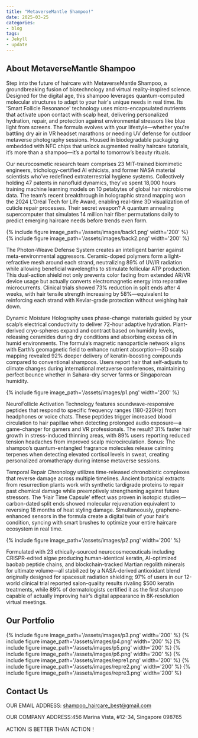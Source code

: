 ```yaml
---
title: "MetaverseMantle Shampoo!"
date: 2025-03-25
categories:
- blog
tags:
- Jekyll
- update
---
```


## About MetaverseMantle Shampoo

Step into the future of haircare with MetaverseMantle Shampoo, a groundbreaking fusion of biotechnology and virtual reality-inspired science. Designed for the digital age, this shampoo leverages quantum-computed molecular structures to adapt to your hair's unique needs in real time. Its 'Smart Follicle Resonance' technology uses micro-encapsulated nutrients that activate upon contact with scalp heat, delivering personalized hydration, repair, and protection against environmental stressors like blue light from screens. The formula evolves with your lifestyle—whether you're battling dry air in VR headset marathons or needing UV defense for outdoor metaverse photography sessions. Housed in biodegradable packaging embedded with NFC chips that unlock augmented reality haircare tutorials, it’s more than a shampoo—it’s a portal to tomorrow’s beauty rituals.

Our neurocosmetic research team comprises 23 MIT-trained biomimetic engineers, trichology-certified AI ethicists, and former NASA material scientists who’ve redefined extraterrestrial hygiene systems. Collectively holding 47 patents in nanofluid dynamics, they’ve spent 18,000 hours training machine learning models on 10 petabytes of global hair microbiome data. The team’s recent breakthrough in holographic strand mapping won the 2024 L’Oréal Tech for Life Award, enabling real-time 3D visualization of cuticle repair processes. Their secret weapon? A quantum annealing supercomputer that simulates 14 million hair fiber permutations daily to predict emerging haircare needs before trends even form.

{% include figure image_path='/assets/images/back1.png' width='200' %}
{% include figure image_path='/assets/images/back2.png' width='200' %}

The Photon-Weave Defense System creates an intelligent barrier against meta-environmental aggressors. Ceramic-doped polymers form a light-refractive mesh around each strand, neutralizing 89% of UV/IR radiation while allowing beneficial wavelengths to stimulate follicular ATP production. This dual-action shield not only prevents color fading from extended AR/VR device usage but actually converts electromagnetic energy into reparative microcurrents. Clinical trials showed 73% reduction in split ends after 4 weeks, with hair tensile strength increasing by 58%—equivalent to reinforcing each strand with Kevlar-grade protection without weighing hair down.

Dynamic Moisture Holography uses phase-change materials guided by your scalp’s electrical conductivity to deliver 72-hour adaptive hydration. Plant-derived cryo-spheres expand and contract based on humidity levels, releasing ceramides during dry conditions and absorbing excess oil in humid environments. The formula’s magnetic nanoparticle network aligns with Earth’s geomagnetic field to enhance nutrient absorption—3D scalp mapping revealed 92% deeper delivery of keratin-boosting compounds compared to conventional shampoos. Users report hair that self-adjusts to climate changes during international metaverse conferences, maintaining perfect bounce whether in Sahara-dry server farms or Singaporean humidity.

{% include figure image_path='/assets/images/p1.png' width='200' %}

NeuroFollicle Activation Technology features soundwave-responsive peptides that respond to specific frequency ranges (180-220Hz) from headphones or voice chats. These peptides trigger increased blood circulation to hair papillae when detecting prolonged audio exposure—a game-changer for gamers and VR professionals. The result? 31% faster hair growth in stress-induced thinning areas, with 89% users reporting reduced tension headaches from improved scalp microcirculation. Bonus: The shampoo’s quantum-entangled fragrance molecules release calming terpenes when detecting elevated cortisol levels in sweat, creating personalized aromatherapy during intense metaverse sessions.

Temporal Repair Chronology utilizes time-released chronobiotic complexes that reverse damage across multiple timelines. Ancient botanical extracts from resurrection plants work with synthetic tardigrade proteins to repair past chemical damage while preemptively strengthening against future stressors. The ‘Hair Time Capsule’ effect was proven in isotopic studies—carbon-dated split ends showed molecular rejuvenation equivalent to reversing 18 months of heat styling damage. Simultaneously, graphene-enhanced sensors in the formula create a digital twin of your hair’s condition, syncing with smart brushes to optimize your entire haircare ecosystem in real time.

{% include figure image_path='/assets/images/p2.png' width='200' %}

Formulated with 23 ethically-sourced neurocosmeceuticals including CRISPR-edited algae producing human-identical keratin, AI-optimized baobab peptide chains, and blockchain-tracked Martian regolith minerals for ultimate volume—all stabilized by a NASA-derived antioxidant blend originally designed for spacesuit radiation shielding; 97% of users in our 12-world clinical trial reported salon-quality results rivaling $500 keratin treatments, while 89% of dermatologists certified it as the first shampoo capable of actually improving hair’s digital appearance in 8K-resolution virtual meetings.

## Our Portfolio

{% include figure image_path='/assets/images/p3.png' width='200' %}
{% include figure image_path='/assets/images/p4.png' width='200' %}
{% include figure image_path='/assets/images/p5.png' width='200' %}
{% include figure image_path='/assets/images/p6.png' width='200' %}
{% include figure image_path='/assets/images/repre1.png' width='200' %}
{% include figure image_path='/assets/images/repre2.png' width='200' %}
{% include figure image_path='/assets/images/repre3.png' width='200' %}

## Contact Us

OUR EMAIL ADDRESS: shampoo_haircare_best@gmail.com

OUR COMPANY ADDRESS:456 Marina Vista, #12-34, Singapore 098765

ACTION IS BETTER THAN ACTION！
